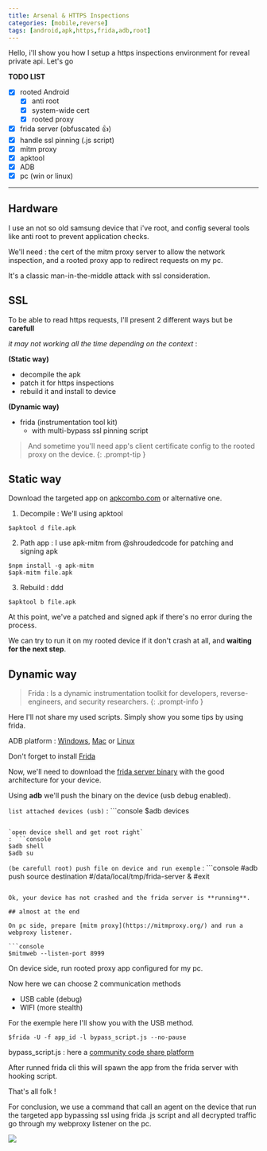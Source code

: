 ```yaml
---
title: Arsenal & HTTPS Inspections
categories: [mobile,reverse]
tags: [android,apk,https,frida,adb,root]
---
```


Hello, i'll show you how I setup a https inspections environment for reveal private api.
Let's go


__TODO LIST__
- [x] rooted Android
    + [x] anti root
    + [x] system-wide cert
    + [x] rooted proxy
- [x] frida server (obfuscated 👍)
- [x] handle ssl pinning (.js script)
- [x] mitm proxy
- [x] apktool
- [x] ADB 
- [x] pc (win or linux)

___

## Hardware

I use an not so old samsung device that i've root, and config several tools like anti root to prevent application checks.

We'll need 
: the cert of the mitm proxy server to allow the network inspection, and a rooted proxy app to redirect requests on my pc.

It's a classic man-in-the-middle attack with ssl consideration. 

## SSL 

To be able to read https requests, I'll present 2 different ways but be **carefull**

_it may not working all the time depending on the context_ :

**(Static way)** 
- decompile the apk
- patch it for https inspections 
- rebuild it and install to device

**(Dynamic way)**
- frida (instrumentation tool kit)
  - with multi-bypass ssl pinning script


> And sometime you'll need app's client certificate config to the rooted proxy on the device. 
{: .prompt-tip }

## Static way

Download the targeted app on [apkcombo.com](apkcombo.com) or alternative one.

1. Decompile
: We'll using apktool
```console
$apktool d file.apk
```
2. Path app
: I use apk-mitm from @shroudedcode for patching and signing apk
```console
$npm install -g apk-mitm
$apk-mitm file.apk
```
3. Rebuild
: ddd
```console
$apktool b file.apk
```
At this point, we've a patched and signed apk if there's no error during the process.

We can try to run it on my rooted device if it don't crash at all, and **waiting for the next step**.

## Dynamic way

> Frida
: Is a dynamic instrumentation toolkit for developers, reverse-engineers, and security researchers.
{: .prompt-info }

Here I'll not share my used scripts. Simply show you some tips by using frida.

ADB platform
: [Windows](https://dl.google.com/android/repository/platform-tools-latest-windows.zip), [Mac](https://dl.google.com/android/repository/platform-tools-latest-darwin.zip) or [Linux](https://dl.google.com/android/repository/platform-tools-latest-linux.zip)

Don't forget to install [Frida](https://frida.re/docs/quickstart/)


Now, we'll need to download the [frida server binary](https://github.com/frida/frida/releases) with the good architecture for your device.

Using **adb** we'll push the binary on the device (usb debug enabled).

`list attached devices (usb)`
: ```console
$adb devices
```

`open device shell and get root right`
: ```console
$adb shell
$adb su
```

`(be carefull root) push file on device and run exemple`
: ```console
#adb push source destination
#/data/local/tmp/frida-server &
#exit
```

Ok, your device has not crashed and the frida server is **running**.

## almost at the end

On pc side, prepare [mitm proxy](https://mitmproxy.org/) and run a webproxy listener.

```console
$mitmweb --listen-port 8999
```

On device side, run rooted proxy app configured for my pc.


Now here we can choose 2 communication methods 
- USB cable (debug)
- WIFI (more stealth) 

For the exemple here I'll show you with the USB method.

```console
$frida -U -f app_id -l bypass_script.js --no-pause
```

bypass_script.js
: here a [community code share platform](https://codeshare.frida.re/)

After runned frida cli this will spawn the app from the frida server with hooking script.

That's all folk !

For conclusion, we use a command that call an agent on the device that run the targeted app bypassing ssl using frida .js script and all decrypted traffic go through my webproxy listener on the pc.

![](https://mitmproxy.org/mitmweb.png)